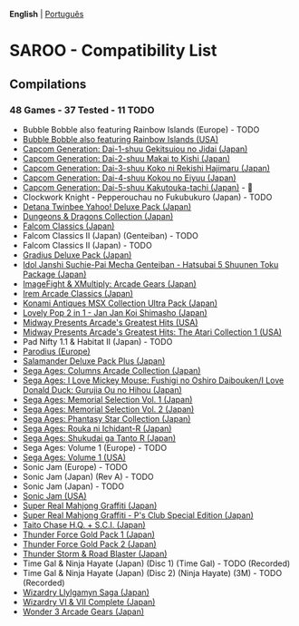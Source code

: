 **English** | [Português](pt-br.md)

# SAROO - Compatibility List

## Compilations

### 48 Games - 37 Tested - 11 TODO

- Bubble Bobble also featuring Rainbow Islands (Europe) - TODO
- [Bubble Bobble also featuring Rainbow Islands (USA)](../../Regions/Compilations/USA/T-8131H/01/README.md)
- [Capcom Generation: Dai-1-shuu Gekitsuiou no Jidai (Japan)](../../Regions/Compilations/Japan/T-1232G/01/README.md)
- [Capcom Generation: Dai-2-shuu Makai to Kishi (Japan)](../../Regions/Compilations/Japan/T-1233G/01/README.md)
- [Capcom Generation: Dai-3-shuu Koko ni Rekishi Hajimaru (Japan)](../../Regions/Compilations/Japan/T-1234G/01/README.md)
- [Capcom Generation: Dai-4-shuu Kokou no Eiyuu (Japan)](../../Regions/Compilations/Japan/T-1235G/01/README.md)
- [Capcom Generation: Dai-5-shuu Kakutouka-tachi (Japan)](../../Regions/Compilations/Japan/T-1236G/README.md) - :100:
- Clockwork Knight - Pepperouchau no Fukubukuro (Japan) - TODO
- [Detana Twinbee Yahoo! Deluxe Pack (Japan)](../../Regions/Compilations/Japan/T-9505G/01/README.md)
- [Dungeons & Dragons Collection (Japan)](../../Regions/Compilations/Japan/T-1245G/01/README.md)
- [Falcom Classics (Japan)](../../Regions/Compilations/Japan/T-31503G/01/README.md)
- Falcom Classics II (Japan) (Genteiban) - TODO
- Falcom Classics II (Japan) - TODO
- [Gradius Deluxe Pack (Japan)](../../Regions/Compilations/Japan/T-9509G/01/README.md)
- [Idol Janshi Suchie-Pai Mecha Genteiban - Hatsubai 5 Shuunen Toku Package (Japan)](../../Regions/Compilations/Japan/T-5716G/01/README.md)
- [ImageFight & XMultiply: Arcade Gears (Japan)](../../Regions/Compilations/Japan/T-26110G/01/README.md)
- [Irem Arcade Classics (Japan)](../../Regions/Compilations/Japan/T-22403G/01/README.md)
- [Konami Antiques MSX Collection Ultra Pack (Japan)](../../Regions/Compilations/Japan/T-9530G/01/README.md)
- [Lovely Pop 2 in 1 - Jan Jan Koi Shimasho (Japan)](../../Regions/Compilations/Japan/T-5801G/01/README.md)
- [Midway Presents Arcade's Greatest Hits (USA)](../../Regions/Compilations/USA/T-9703H/01/README.md)
- [Midway Presents Arcade's Greatest Hits: The Atari Collection 1 (USA)](../../Regions/Compilations/USA/T-9706H/01/README.md)
- Pad Nifty 1.1 & Habitat II (Japan) - TODO
- [Parodius (Europe)](../../Regions/Compilations/Europe/T-9501H-50/01/README.md)
- [Salamander Deluxe Pack Plus (Japan)](../../Regions/Compilations/Japan/T-9520G/01/README.md)
- [Sega Ages: Columns Arcade Collection (Japan)](../../Regions/Compilations/Japan/GS-9161/01/README.md)
- [Sega Ages: I Love Mickey Mouse: Fushigi no Oshiro Daibouken/I Love Donald Duck: Gurujia Ou no Hihou (Japan)](../../Regions/Compilations/Japan/GS-9179/01/README.md)
- [Sega Ages: Memorial Selection Vol. 1 (Japan)](../../Regions/Compilations/Japan/GS-9135/01/README.md)
- [Sega Ages: Memorial Selection Vol. 2 (Japan)](../../Regions/Compilations/Japan/GS-9163/01/README.md)
- [Sega Ages: Phantasy Star Collection (Japan)](../../Regions/Compilations/Japan/GS-9186/01/README.md)
- [Sega Ages: Rouka ni Ichidant-R (Japan)](../../Regions/Compilations/Japan/GS-9043/01/README.md)
- [Sega Ages: Shukudai ga Tanto R (Japan)](../../Regions/Compilations/Japan/GS-9042/01/README.md)
- Sega Ages: Volume 1 (Europe) - TODO
- [Sega Ages: Volume 1 (USA)](../../Regions/Compilations/USA/T-12707H/01/README.md)
- Sonic Jam (Europe) - TODO
- Sonic Jam (Japan) (Rev A) - TODO
- Sonic Jam (Japan) - TODO
- [Sonic Jam (USA)](../../Regions/Compilations/USA/MK-81079/01/README.md)
- [Super Real Mahjong Graffiti (Japan)](../../Regions/Compilations/Japan/T-16504G/01/README.md)
- [Super Real Mahjong Graffiti - P's Club Special Edition (Japan)](../../Regions/Compilations/Japan/T-16506G/01/README.md)
- [Taito Chase H.Q. + S.C.I. (Japan)](../../Regions/Compilations/Japan/T-1105G/01/README.md)
- [Thunder Force Gold Pack 1 (Japan)](../../Regions/Compilations/Japan/T-1807G/01/README.md)
- [Thunder Force Gold Pack 2 (Japan)](../../Regions/Compilations/Japan/T-1808G/01/README.md)
- [Thunder Storm & Road Blaster (Japan)](../../Regions/Compilations/Japan/T-20701G/01/README.md)
- Time Gal & Ninja Hayate (Japan) (Disc 1) (Time Gal) - TODO (Recorded)
- Time Gal & Ninja Hayate (Japan) (Disc 2) (Ninja Hayate) (3M) - TODO (Recorded)
- [Wizardry Llylgamyn Saga (Japan)](../../Regions/Compilations/Japan/T-38601G/01/README.md)
- [Wizardry VI & VII Complete (Japan)](../../Regions/Compilations/Japan/T-1306G/01/README.md)
- [Wonder 3 Arcade Gears (Japan)](../../Regions/Compilations/Japan/T-26107G/01/README.md)
